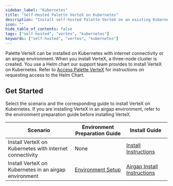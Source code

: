 ```yaml
---
sidebar_label: "Kubernetes"
title: "Self-Hosted Palette VerteX on Kubernetes"
description: "Install self-hosted Palette VerteX on an existing Kubernetes cluster."
icon: ""
hide_table_of_contents: false
tags: ["self-hosted", "vertex", "kubernetes"]
keywords: ["self-hosted", "vertex", "kubernetes"]
---
```


Palette VerteX can be installed on Kubernetes with internet connectivity or an airgap environment. When you install
VerteX, a three-node cluster is created. You use a Helm chart our support team provides to install VerteX on Kubernetes.
Refer to [Access Palette VerteX](../../vertex.md#access-palette-vertex) for instructions on requesting access to the
Helm Chart.

## Get Started

Select the scenario and the corresponding guide to install VerteX on Kubernetes. If you are installing VerteX in an
airgap environment, refer to the environment preparation guide before installing VerteX.

| Scenario                                                | Environment Preparation Guide                            | Install Guide                                      |
| ------------------------------------------------------- | -------------------------------------------------------- | -------------------------------------------------- |
| Install VerteX on Kubernetes with internet connectivity | None                                                     | [Install Instructions](./install/non-airgap.md)    |
| Install VerteX on Kubernetes in an airgap environment   | [Environment Setup](./setup/airgap/environment-setup.md) | [Airgap Install Instructions](./install/airgap.md) |
